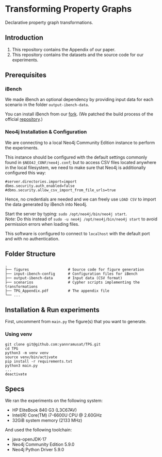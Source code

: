 # Transforming Property Graphs

Declarative property graph transformations.

## Introduction
1. This repository contains the Appendix of our paper. 
2. This repository contains the datasets and the source code for our experiments.

## Prerequisites

### iBench

We made iBench an optional dependency by providing input data for each scenario in the folder `output-ibench-data`.

You can install iBench from our [fork](https://github.com/yannramusat/ibench). (We patched the build process of the official [repository](https://github.com/RJMillerLab/ibench).)

### Neo4j Installation & Configuration

We are connecting to a local Neo4j Community Edition instance to perform the experiments. 

This instance should be configured with the default settings commonly found in `$NEO4J_CONF/neo4j.conf`; 
but to access CSV files located anywhere in the local filesystem, we need to make sure that Neo4j is additionally configured this way:
```
#server.directories.import=import
dbms.security.auth_enabled=false
#dbms.security.allow_csv_import_from_file_urls=true
```

Hence, no credentials are needed and we can freely use `LOAD CSV` to import the data generated by iBench into Neo4j.

Start the server by typing: `sudo /opt/neo4j/bin/neo4j start`.\
*Note:* Do this instead of `sudo -u neo4j /opt/neo4j/bin/neo4j start` to avoid permission errors when loading files.

This software is configured to connect to `localhost` with the default port and with no authentication.

## Folder Structure
    .
    ├── figures                  # Source code for figure generation
    ├── input-ibench-config      # Configuration files for iBench
    ├── output-ibench-data       # Input data (CSV format)
    ├── scenarios                # Cypher scripts implementing the transformations
    ├── TPG_Appendix.pdf         # The appendix file
    └── ...

## Installation & Run experiments

First, uncomment from `main.py` the figure(s) that you want to generate.

### Using venv

```
git clone git@github.com:yannramusat/TPG.git
cd TPG
python3 -m venv venv
source venv/bin/activate
pip install -r requirements.txt
python3 main.py
...
deactivate
```

## Specs

We ran the experiments on the following system: 
* HP EliteBook 840 G3 (L3C67AV)
* Intel(R) Core(TM) i7-6600U CPU @ 2.60GHz
* 32GiB system memory (2133 MHz)

And used the following toolchain:
* java-openJDK-17
* Neo4j Community Edition 5.9.0
* Neo4j Python Driver 5.9.0






